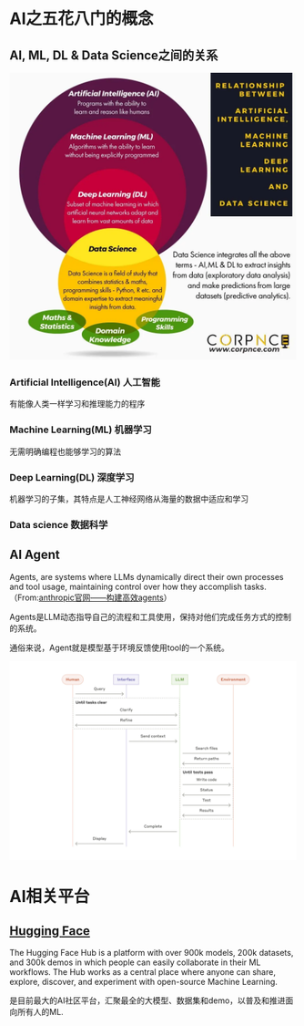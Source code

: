 # AI之五花八门的概念

## AI, ML, DL & Data Science之间的关系
![alt text](img/ai_ml_dl_ds.png) 

### Artificial Intelligence(AI) 人工智能 
有能像人类一样学习和推理能力的程序
### Machine Learning(ML) 机器学习
无需明确编程也能够学习的算法
### Deep Learning(DL) 深度学习
机器学习的子集，其特点是人工神经网络从海量的数据中适应和学习
### Data science 数据科学

## AI Agent

Agents, are systems where LLMs dynamically direct their own processes and tool usage, maintaining control over how they accomplish tasks.（From:[anthropic官网——构建高效agents](https://www.anthropic.com/engineering/building-effective-agents)）

Agents是LLM动态指导自己的流程和工具使用，保持对他们完成任务方式的控制的系统。

通俗来说，Agent就是模型基于环境反馈使用tool的一个系统。


![alt text](img/agent_flow.png)

# AI相关平台
## [Hugging Face](https://huggingface.co/)
The Hugging Face Hub is a platform with over 900k models, 200k datasets, and 300k demos in which people can easily collaborate in their ML workflows. The Hub works as a central place where anyone can share, explore, discover, and experiment with open-source Machine Learning.

是目前最大的AI社区平台，汇聚最全的大模型、数据集和demo，以普及和推进面向所有人的ML.
